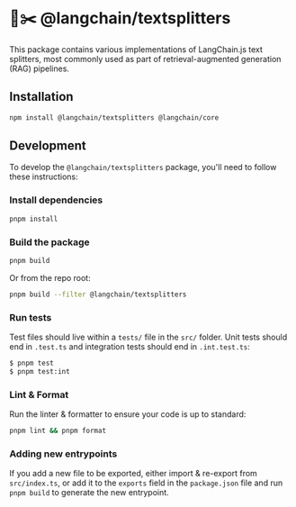 # 🦜✂️ @langchain/textsplitters

This package contains various implementations of LangChain.js text splitters, most commonly used as part of retrieval-augmented generation (RAG) pipelines.

## Installation

```bash npm2yarn
npm install @langchain/textsplitters @langchain/core
```

## Development

To develop the `@langchain/textsplitters` package, you'll need to follow these instructions:

### Install dependencies

```bash
pnpm install
```

### Build the package

```bash
pnpm build
```

Or from the repo root:

```bash
pnpm build --filter @langchain/textsplitters
```

### Run tests

Test files should live within a `tests/` file in the `src/` folder. Unit tests should end in `.test.ts` and integration tests should
end in `.int.test.ts`:

```bash
$ pnpm test
$ pnpm test:int
```

### Lint & Format

Run the linter & formatter to ensure your code is up to standard:

```bash
pnpm lint && pnpm format
```

### Adding new entrypoints

If you add a new file to be exported, either import & re-export from `src/index.ts`, or add it to the `exports` field in the `package.json` file and run `pnpm build` to generate the new entrypoint.
